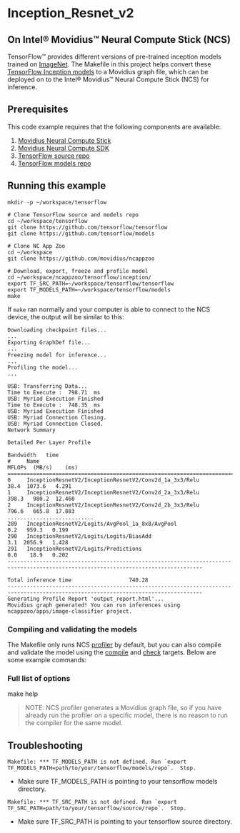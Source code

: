 # Inception_Resnet_v2
## On Intel® Movidius™ Neural Compute Stick (NCS)

TensorFlow™ provides different versions of pre-trained inception models trained on <a href="http://www.image-net.org/" target="_blank">ImageNet</a>. The Makefile in this project helps convert these <a href="https://github.com/tensorflow/models/tree/master/research/slim#Pretrained" target="_blank">TensorFlow Inception models</a> to a Movidius graph file, which can be deployed on to the Intel® Movidius™ Neural Compute Stick (NCS) for inference.

## Prerequisites

This code example requires that the following components are available:
1. <a href="https://developer.movidius.com/buy" target="_blank">Movidius Neural Compute Stick</a>
2. <a href="https://developer.movidius.com/start" target="_blank">Movidius Neural Compute SDK</a>
3. <a href="https://github.com/tensorflow/tensorflow" target="_blank">TensorFlow source repo</a>
4. <a href="https://github.com/tensorflow/models" target="_blank">TensorFlow models repo</a>

## Running this example

~~~
mkdir -p ~/workspace/tensorflow

# Clone TensorFlow source and models repo
cd ~/workspace/tensorflow
git clone https://github.com/tensorflow/tensorflow
git clone https://github.com/tensorflow/models

# Clone NC App Zoo
cd ~/workspace
git clone https://github.com/movidius/ncappzoo

# Download, export, freeze and profile model
cd ~/workspace/ncappzoo/tensorflow/inception/
export TF_SRC_PATH=~/workspace/tensorflow/tensorflow
export TF_MODELS_PATH=~/workspace/tensorflow/models
make
~~~

If `make` ran normally and your computer is able to connect to the NCS device, the output will be similar to this:

~~~
Downloading checkpoint files...
...
Exporting GraphDef file...
...
Freezing model for inference...
...
Profiling the model...
...

USB: Transferring Data...
Time to Execute :  798.71  ms
USB: Myriad Execution Finished
Time to Execute :  748.35  ms
USB: Myriad Execution Finished
USB: Myriad Connection Closing.
USB: Myriad Connection Closed.
Network Summary

Detailed Per Layer Profile
                                                                                                                   Bandwidth   time
#     Name                                                                                                   MFLOPs  (MB/s)    (ms)
===================================================================================================================================
0     InceptionResnetV2/InceptionResnetV2/Conv2d_1a_3x3/Relu                                                   38.4  1073.6   4.291
1     InceptionResnetV2/InceptionResnetV2/Conv2d_2a_3x3/Relu                                                  398.3   980.2  12.460
2     InceptionResnetV2/InceptionResnetV2/Conv2d_2b_3x3/Relu                                                  796.6   665.8  17.883
...........................
289   InceptionResnetV2/Logits/AvgPool_1a_8x8/AvgPool                                                           0.2   959.3   0.199
290   InceptionResnetV2/Logits/Logits/BiasAdd                                                                   3.1  2056.9   1.428
291   InceptionResnetV2/Logits/Predictions                                                                      0.0    18.9   0.202
-----------------------------------------------------------------------------------------------------------------------------------
                                                                                       Total inference time                  740.28
-----------------------------------------------------------------------------------------------------------------------------------
Generating Profile Report 'output_report.html'...
Movidius graph generated! You can run inferences using ncappzoo/apps/image-classifier project.

~~~

### Compiling and validating the models
The Makefile only runs NCS <a href="https://movidius.github.io/ncsdk/tools/profile.html" target="_blank">profiler</a> by default, but you can also compile and validate the model using the <a href="https://movidius.github.io/ncsdk/tools/compile.html" target="_blank">compile</a> and <a href="https://movidius.github.io/ncsdk/tools/check.html" target="_blank">check</a> targets. Below are some example commands:

### Full list of options

make help


> NOTE: NCS profiler generates a Movidius graph file, so if you have already run the profiler on a specific model, there is no reason to run the compiler for the same model.

## Troubleshooting

~~~
Makefile: *** TF_MODELS_PATH is not defined. Run `export TF_MODELS_PATH=path/to/your/tensorflow/models/repo`.  Stop.
~~~
* Make sure TF_MODELS_PATH is pointing to your tensorflow models directory.

~~~
Makefile: *** TF_SRC_PATH is not defined. Run `export TF_SRC_PATH=path/to/your/tensorflow/source/repo`.  Stop.
~~~
* Make sure TF_SRC_PATH is pointing to your tensorflow source directory.

